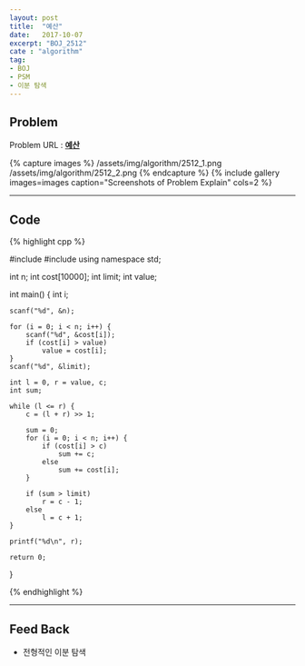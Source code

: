 ```yaml
---
layout: post
title:  "예산"
date:   2017-10-07
excerpt: "BOJ_2512"
cate : "algorithm"
tag:
- BOJ
- PSM
- 이분 탐색
---
```


## Problem
Problem URL : **[예산](https://www.acmicpc.net/problem/2512)**

{% capture images %}
    /assets/img/algorithm/2512_1.png
    /assets/img/algorithm/2512_2.png
{% endcapture %}
{% include gallery images=images caption="Screenshots of Problem Explain" cols=2 %}

---

## Code
{% highlight cpp %}

#include <iostream>
#include <algorithm>
using namespace std;

int n;
int cost[10000];
int limit;
int value;

int main()
{
    int i;
    
    scanf("%d", &n);
    
    for (i = 0; i < n; i++) {
        scanf("%d", &cost[i]);
        if (cost[i] > value)
            value = cost[i];
    }
    scanf("%d", &limit);
    
    int l = 0, r = value, c;
    int sum;
    
    while (l <= r) {
        c = (l + r) >> 1;
        
        sum = 0;
        for (i = 0; i < n; i++) {
            if (cost[i] > c)
                sum += c;
            else
                sum += cost[i];
        }
        
        if (sum > limit)
            r = c - 1;
        else
            l = c + 1;
    }
    
    printf("%d\n", r);
    
    return 0;
}

{% endhighlight %}

---

## Feed Back 
* 전형적인 이분 탐색 
